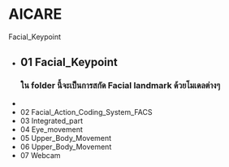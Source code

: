# AICARE

Facial_Keypoint
*	##	01 Facial_Keypoint
	###	ใน folder นี้จะเป็นการสกัด Facial landmark ด้วยโมเดลต่างๆ
*
*	02 Facial_Action_Coding_System_FACS
*	03 Integrated_part
*	04 Eye_movement
*	05 Upper_Body_Movement
*	06 Upper_Body_Movement
*	07 Webcam
